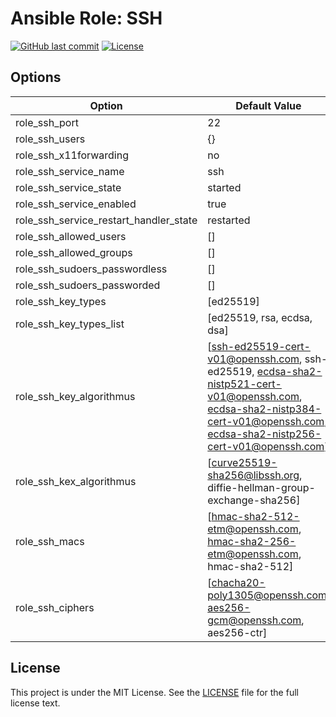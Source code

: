 # Ansible Role: SSH

[![GitHub last commit](https://img.shields.io/github/last-commit/ursinn-ansible/role-ssh?logo=github&style=for-the-badge)](https://github.com/ursinn-ansible/role-ssh/commits)
[![License](https://img.shields.io/github/license/ursinn-ansible/role-ssh?style=for-the-badge)](https://github.com/ursinn-ansible/role-ssh/blob/main/LICENSE)

## Options

| Option | Default Value |
| ---- | ---- |
| role_ssh_port | 22 |
| role_ssh_users | {} |
| role_ssh_x11forwarding | no |
| role_ssh_service_name | ssh |
| role_ssh_service_state | started |
| role_ssh_service_enabled | true |
| role_ssh_service_restart_handler_state | restarted |
| role_ssh_allowed_users | [] |
| role_ssh_allowed_groups | [] |
| role_ssh_sudoers_passwordless | [] |
| role_ssh_sudoers_passworded | [] |
| role_ssh_key_types | [ed25519] |
| role_ssh_key_types_list | [ed25519, rsa, ecdsa, dsa] |
| role_ssh_key_algorithmus | [ssh-ed25519-cert-v01@openssh.com, ssh-ed25519, ecdsa-sha2-nistp521-cert-v01@openssh.com, ecdsa-sha2-nistp384-cert-v01@openssh.com, ecdsa-sha2-nistp256-cert-v01@openssh.com] |
| role_ssh_kex_algorithmus | [curve25519-sha256@libssh.org, diffie-hellman-group-exchange-sha256] |
| role_ssh_macs | [hmac-sha2-512-etm@openssh.com, hmac-sha2-256-etm@openssh.com, hmac-sha2-512] |
| role_ssh_ciphers | [chacha20-poly1305@openssh.com, aes256-gcm@openssh.com, aes256-ctr] |

## License

This project is under the MIT License. See the [LICENSE](https://github.com/ursinn-ansible/role-ssh/blob/main/LICENSE) file for the full license text.
